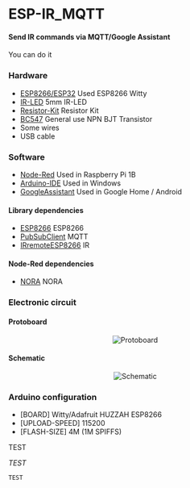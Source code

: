 # ESP-IR_MQTT

#### Send IR commands via MQTT/Google Assistant

You can do it

### Hardware

* [ESP8266/ESP32](https://es.aliexpress.com/item/ESP8266-serial-WIFI-Witty-cloud-Development-Board-ESP-12F-module-MINI-nodemcu/32569199462.html) Used ESP8266 Witty
* [IR-LED](https://es.aliexpress.com/item/10pair-lot-5mm-Infrared-receiver-and-Infrared-emitting-transmit-diodes-IR-LED/32452151722.html) 5mm IR-LED
* [Resistor-Kit](https://es.aliexpress.com/item/230Pcs-12-ohm-180-Ohm-1-4w-Resistance-5-Metal-Film-Resistor-Resistance-Assortment-Kit-Set/32793409547.html) Resistor Kit
* [BC547](https://es.aliexpress.com/store/product/100pcs-bag-BC547-TO-92-45V-0-1A-NPN-transistor-low-power/1630603_32260347646.html) General use NPN BJT Transistor
* Some wires
* USB cable

### Software

* [Node-Red](https://nodered.org/) Used in Raspberry Pi 1B
* [Arduino-IDE](https://www.arduino.cc/) Used in Windows
* [GoogleAssistant](https://assistant.google.com/intl/es_es/) Used in Google Home / Android

#### Library dependencies

* [ESP8266](https://github.com/esp8266/Arduino) ESP8266
* [PubSubClient](https://github.com/knolleary/pubsubclient) MQTT
* [IRremoteESP8266](https://github.com/markszabo/IRremoteESP8266) IR

#### Node-Red dependencies

* [NORA](https://flows.nodered.org/node/node-red-contrib-nora) NORA


### Electronic circuit
#### Protoboard
<p align="center">
<img src="ESP-IR_MQTT/Fritzing/Fritzing_bb.png" alt="Protoboard"/>
</p>

#### Schematic
<p align="center">
<img src="ESP-IR_MQTT/Fritzing/Fritzing_sch.png" alt="Schematic"/>
</p>

### Arduino configuration

* [BOARD] Witty/Adafruit HUZZAH ESP8266
* [UPLOAD-SPEED] 115200
* [FLASH-SIZE] 4M (1M SPIFFS)


TEST

*TEST*

```
TEST
```
